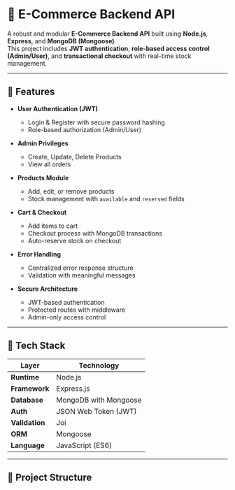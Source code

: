# 🛒 E-Commerce Backend API

A robust and modular **E-Commerce Backend API** built using **Node.js**, **Express**, and **MongoDB (Mongoose)**.  
This project includes **JWT authentication**, **role-based access control (Admin/User)**, and **transactional checkout** with real-time stock management.

---

## 🚀 Features

- **User Authentication (JWT)**
  - Login & Register with secure password hashing  
  - Role-based authorization (Admin/User)

- **Admin Privileges**
  - Create, Update, Delete Products  
  - View all orders  

- **Products Module**
  - Add, edit, or remove products  
  - Stock management with `available` and `reserved` fields  

- **Cart & Checkout**
  - Add items to cart  
  - Checkout process with MongoDB transactions  
  - Auto-reserve stock on checkout  

- **Error Handling**
  - Centralized error response structure  
  - Validation with meaningful messages  

- **Secure Architecture**
  - JWT-based authentication  
  - Protected routes with middleware  
  - Admin-only access control  

---

## 🧩 Tech Stack

| Layer | Technology |
|--------|-------------|
| **Runtime** | Node.js |
| **Framework** | Express.js |
| **Database** | MongoDB with Mongoose |
| **Auth** | JSON Web Token (JWT) |
| **Validation** | Joi |
| **ORM** | Mongoose |
| **Language** | JavaScript (ES6) |

---

## 📁 Project Structure


